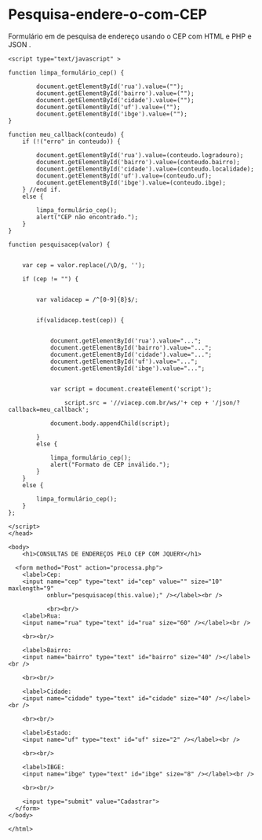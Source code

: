 # Pesquisa-endere-o-com-CEP
Formulário em  de pesquisa de endereço usando o CEP  com HTML e  PHP e JSON .

<html>
    <head>
    <title>consular endereco pelo cep</title>
    <meta http-equiv="Content-Type" content="text/html; charset=utf-8" />


    <script type="text/javascript" >
    
    function limpa_formulário_cep() {
           
            document.getElementById('rua').value=("");
            document.getElementById('bairro').value=("");
            document.getElementById('cidade').value=("");
            document.getElementById('uf').value=("");
            document.getElementById('ibge').value=("");
    }

    function meu_callback(conteudo) {
        if (!("erro" in conteudo)) {
           
            document.getElementById('rua').value=(conteudo.logradouro);
            document.getElementById('bairro').value=(conteudo.bairro);
            document.getElementById('cidade').value=(conteudo.localidade);
            document.getElementById('uf').value=(conteudo.uf);
            document.getElementById('ibge').value=(conteudo.ibge);
        } //end if.
        else {
            
            limpa_formulário_cep();
            alert("CEP não encontrado.");
        }
    }
        
    function pesquisacep(valor) {

        
        var cep = valor.replace(/\D/g, '');

        if (cep != "") {

            
            var validacep = /^[0-9]{8}$/;

            
            if(validacep.test(cep)) {

            
                document.getElementById('rua').value="...";
                document.getElementById('bairro').value="...";
                document.getElementById('cidade').value="...";
                document.getElementById('uf').value="...";
                document.getElementById('ibge').value="...";

                
                var script = document.createElement('script');

                    script.src = '//viacep.com.br/ws/'+ cep + '/json/?callback=meu_callback';

                document.body.appendChild(script);

            } 
            else {
                
                limpa_formulário_cep();
                alert("Formato de CEP inválido.");
            }
        } 
        else {
            
            limpa_formulário_cep();
        }
    };

    </script>
    </head>

    <body>
        <h1>CONSULTAS DE ENDEREÇOS PELO CEP COM JQUERY</h1>
    
      <form method="Post" action="processa.php">
        <label>Cep:
        <input name="cep" type="text" id="cep" value="" size="10" maxlength="9"
               onblur="pesquisacep(this.value);" /></label><br />

               <br><br/>
        <label>Rua:
        <input name="rua" type="text" id="rua" size="60" /></label><br />

        <br><br/> 

        <label>Bairro:
        <input name="bairro" type="text" id="bairro" size="40" /></label><br />

        <br><br/>

        <label>Cidade:
        <input name="cidade" type="text" id="cidade" size="40" /></label><br />

        <br><br/>

        <label>Estado:
        <input name="uf" type="text" id="uf" size="2" /></label><br />

        <br><br/>

        <label>IBGE:
        <input name="ibge" type="text" id="ibge" size="8" /></label><br />

        <br><br/>
        
		<input type="submit" value="Cadastrar">
      </form>
    </body>

    </html>
